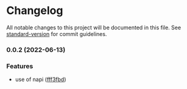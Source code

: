 # Changelog

All notable changes to this project will be documented in this file. See [standard-version](https://github.com/conventional-changelog/standard-version) for commit guidelines.

### 0.0.2 (2022-06-13)

### Features

- use of napi ([fff3fbd](https://github.com/stijnvanhulle/rustraf/commit/fff3fbd4be3eb518b95d4eed5503827f3c07b8d7))
